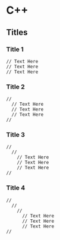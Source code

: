 # C++
## Titles
### Title 1
```
// Text Here
// Text Here
// Text Here
```
### Title 2
```
//
  // Text Here
  // Text Here
  // Text Here
//
```
### Title 3
```
//
  //
    // Text Here
    // Text Here
    // Text Here
//
```
### Title 4
```
//
  //
    //
      // Text Here
      // Text Here
      // Text Here
//
```

